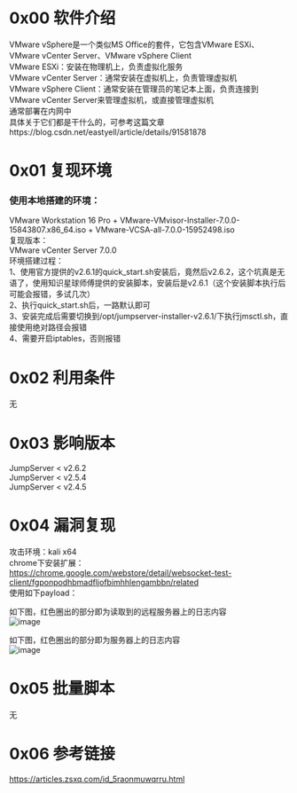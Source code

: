 # 0x00 软件介绍
VMware vSphere是一个类似MS Office的套件，它包含VMware ESXi、VMware vCenter Server、VMware vSphere Client  
VMware ESXi：安装在物理机上，负责虚拟化服务  
VMware vCenter Server：通常安装在虚拟机上，负责管理虚拟机  
VMware vSphere Client：通常安装在管理员的笔记本上面，负责连接到VMware vCenter Server来管理虚拟机，或直接管理虚拟机  
通常部署在内网中  
具体关于它们都是干什么的，可参考这篇文章https://blog.csdn.net/eastyell/article/details/91581878

# 0x01 复现环境
### 使用本地搭建的环境：  
VMware Workstation 16 Pro + VMware-VMvisor-Installer-7.0.0-15843807.x86_64.iso + VMware-VCSA-all-7.0.0-15952498.iso  
复现版本：  
VMware vCenter Server 7.0.0  
环境搭建过程：  
1、使用官方提供的v2.6.1的quick_start.sh安装后，竟然后v2.6.2，这个坑真是无语了，使用知识星球师傅提供的安装脚本，安装后是v2.6.1（这个安装脚本执行后可能会报错，多试几次）  
2、执行quick_start.sh后，一路默认即可  
3、安装完成后需要切换到/opt/jumpserver-installer-v2.6.1/下执行jmsctl.sh，直接使用绝对路径会报错  
4、需要开启iptables，否则报错

# 0x02 利用条件
无

# 0x03 影响版本
JumpServer < v2.6.2  
JumpServer < v2.5.4  
JumpServer < v2.4.5

# 0x04 漏洞复现
攻击环境：kali x64  
chrome下安装扩展：https://chrome.google.com/webstore/detail/websocket-test-client/fgponpodhbmadfljofbimhhlengambbn/related  
使用如下payload：  

如下图，红色圈出的部分即为读取到的远程服务器上的日志内容  
![image](./a1.png)

如下图，红色圈出的部分即为服务器上的日志内容  
![image](./a0.png)

# 0x05 批量脚本
无

# 0x06 参考链接
https://articles.zsxq.com/id_5raonmuwqrru.html
